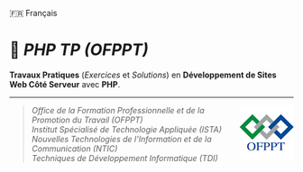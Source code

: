 🇫🇷 Français

# 📓 _PHP TP (OFPPT)_

**Travaux Pratiques** (_Exercices_ et _Solutions_) en **Développement de Sites Web Côté Serveur** avec **PHP**.

<hr />

> <img src="./ofppt-logo.png?raw=true" align="right"> _Office de la Formation Professionnelle et de la Promotion du Travail (OFPPT) <br />
Institut Spécialisé de Technologie Appliquée (ISTA) <br />
Nouvelles Technologies de l'Information et de la Communication (NTIC) <br />
Techniques de Développement Informatique (TDI)_


